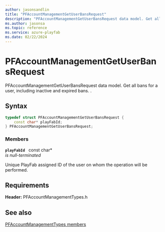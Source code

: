 ```yaml
---
author: jasonsandlin
title: "PFAccountManagementGetUserBansRequest"
description: "PFAccountManagementGetUserBansRequest data model. Get all bans for a user, including inactive and expired bans. ."
ms.author: jasonsa
ms.topic: reference
ms.service: azure-playfab
ms.date: 02/22/2024
---
```


# PFAccountManagementGetUserBansRequest  

PFAccountManagementGetUserBansRequest data model. Get all bans for a user, including inactive and expired bans. .  

## Syntax  
  
```cpp
typedef struct PFAccountManagementGetUserBansRequest {  
    const char* playFabId;  
} PFAccountManagementGetUserBansRequest;  
```
  
### Members  
  
**`playFabId`** &nbsp; const char*  
*is null-terminated*  
  
Unique PlayFab assigned ID of the user on whom the operation will be performed.
  
  
## Requirements  
  
**Header:** PFAccountManagementTypes.h
  
## See also  
[PFAccountManagementTypes members](../pfaccountmanagementtypes_members.md)  

  
  
